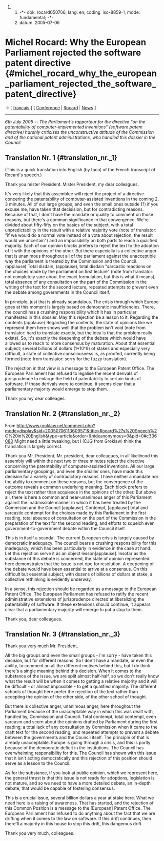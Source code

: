 1.  1.  -\*- dok: rocard050706; lang: en; coding: iso-8859-1; mode:
        fundamental; -\*-
    2.  datum: 2005-07-06

# Michel Rocard: Why the European Parliament rejected the software patent directive {#michel_rocard_why_the_european_parliament_rejected_the_software_patent_directive}

-\> \[ [ français](Rocard050706Fr "wikilink") \] \[ [
Conference](PressConf050706En "wikilink") \| [
Rocard](MichelRocardEn "wikilink") \| [ News](SwpatcninoEn "wikilink")
\]

------------------------------------------------------------------------

*6th July 2005 \-- The Parliament\'s rapporteur for the directive \"on
the patentability of computer-implemented inventions\" (software patent
directive) harshly criticises the unconstructive attitude of the
Commission and of the national patent administrations, who handled this
dossier in the Council.*

## Translation Nr. 1 {#translation_nr._1}

(This is a quick translation into English (by taco) of the French
transcript of Rocard\'s speech.)

Thank you mister President. Mister President, my dear colleagues.

It\'s very likely that this assemblee will reject the project of a
directive concering the patentability of computer-assisted inventions in
the coming 2, 3 minutes. All of our large groups, and even the small
ones outside (?) if you excuse me, have taken that decisision, but for
contradicting reasons. Because of that, I don\'t have the mandate or
quality to comment on those reasons, but there\'s a common significance
in that convergence. We\'re divided about fifty-fifty on the basics of
the subject, with a total unpredictability in the result with a relative
majority vote (note of translator: \"if we would do a normal vote
instead of a vote about rejection, the result would we uncertain\") and
an impossibility on both parts to reach a qualified majority. Each of
our opinion blocks prefers to reject the text to the adoption of it with
the opinions of the other. But there especially is a collective anger
that is unanimous throughout all of the parliament against the
unacceptible way the parliament is treated by the Commission and the
Council. (applause) Total disdain, (applause), total disdain \"sarcastic
reactions on the choices made by the parliament on first lecture\" (note
from translator: not completely sure about the exact formulation, but
this is what it means), total absence of any consultation on the part of
the Commission in the writing of the text for the second lecture,
repeated attempts to prevent even the debate among governments in the
Council itself.

In principle, just that is already scandalous. The crisis through which
Europe goes at this moment is largely based on democratic
insufficiencies. There, the council has a crushing responsibility which
it has in particular manifested in this dossier. May this rejection be a
lesson to it. Regarding the contents (applause) Regarding the contents,
the state of opinions like we represent them here shows well that the
problem isn\'t void (note from translator: hard to translate exactly,
but the idea is that the problem really exists). So, it\'s exactly the
deepening of the debate which would have allowed us to reach to more
consensus by maturation. About that essential subject; several billions
of dollars (1\*10\^9) of stakes and especially very difficult, a state
of collective consciousness is, as proofed, currently being formed (note
from translator: sorry for the fuzzy translation).

The rejection in that view is a message to the European Patent Office.
The European Parliament has refused to legalise the recent derivals of
jurisprudence to enlarge the field of patentability to certain kinds of
software. If those derivals were to continue, it seems clear that a
parliamentary majority would emerge to stop them.

Thank you my dear colleages.

## Translation Nr. 2 {#translation_nr._2}

From
<http://www.groklaw.net/comment.php?mode=display&sid=20050706113609571&title=Rocard%27s%20Speech%2C%20in%20English&type=article&order=&hideanonymous=0&pid=0#c336080>
Might need a little tweaking, but I (CJG from Groklaw) think the
translation is largely correct.

Thank you Mr. President, Mr. president, dear colleagues, in all
likelihood this assembly will within the next two or three minutes
reject the directive concerning the patentability of computer-assisted
inventions. All our large parliamentary groupings, and even the smaller
ones, have made this decision for a variety of contradictory reasons. I
have neither a mandate nor the ability to comment on these reasons, but
the convergence of the outcome reveals a common underlying meaning. Each
block prefers to reject the text rather than acquiesce in the opinions
of the other. But above all, there is here a common and near-unanimous
anger of this Parliament against the inadmissible manner in which it has
been treated by the Commision and the Council \[applause\]. Contempt,
\[applause\] total and sarcastic contempt for the choices made by this
Parliament in the first reading, total absence of consultation on the
part of the Commission in the preparation of the text for the second
reading, and efforts to squelch even government-to-government debate
within the Council itself.

This is in itself a scandal. The current European crisis is largely
caused by democratic inadequacy. The council bears a crushing
responsibility for this inadequacy, which has been particularly in
evidence in the case at hand. Let this rejection serve it as an object
lesson\[applause\]. Insofar as the substance of this debate is
concerned, the state of opinion represented here demonstrates that the
issue is not ripe for resolution. A deepening of the debate would have
been essential to arrive at a consensus. On this difficult but essential
subject, with dozens of billions of dollars at stake, a collective
rethinking is evidently underway.

In a sense, this rejection should be regarded as a message to the
European Patent Office. The European Parliament has refused to ratify
the recent administrative extensions of jurisprudence directed at
liberalizing the patentability of software. If these extensions should
continue, it appears clear that a parliamentary majority will emerge to
put a stop to them.

Thank you, dear colleagues.

## Translation Nr. 3 {#translation_nr._3}

Thank you very much Mr. President.

All the big groups and even the small groups - I\'m sorry - have taken
this decision, but for different reasons. So I don\'t have a mandate, or
even the ability, to comment on all the different motives behind this,
but I do think there\'s a single meaning behind this decision. When it
comes to the substance of the issue, we are split almost half-half, so
we don\'t really know what the result will be when it comes to getting a
relative majority and it will be difficult - or almost impossible - to
get a qualified majority. The different schools of thought here prefer
the rejection of the text rather than accepting the opinion of the other
side, of the other school of thought.

But there is collective anger, unanimous anger, here throughout the
Parliament because of the unacceptable way in which this was dealt with,
handled by, Commission and Council. Total contempt, total contempt, even
sarcasm and scorn about the opinions drafted by Parliament during the
first reading; a total lack of any consultation by Commission when it
came to the draft text for the second reading; and repeated attempts to
prevent a debate between the governments and the Council itself. The
principle of that is already unacceptable. Europe is going through a
crisis, and this is partly because of the democratic deficit in the
institutions. The Council has overwhelming responsibility for this. The
Council has shown with this issue that it isn\'t acting democratically
and this rejection of this position should serve as a lesson to the
Council.

As for the substance, if you look at public opinion, which we represent
here, the general thrust is that this issue is not ready for adoptions,
legislation is not mature, and so we need to have a more detailed
debate, an in-depth debate, that would be capable of fostering
consensus.

This is a crucial issue, several billion dollars a year at stake here.
What we need here is a raising of awareness. That has started, and the
rejection of this Common Position is a message to the \[European\]
Patent Office. The European Parliament has refused to do anything about
the fact that we are drifting when it comes to the law on software. If
this drift continues, then there\'ll a majority in this house to stop
this drift, this dangerous drift.

Thank you very much, colleagues.
